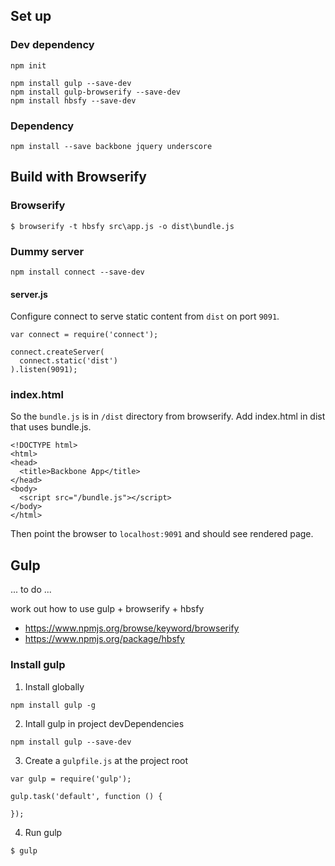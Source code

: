 ## Set up

### Dev dependency

```
npm init

npm install gulp --save-dev
npm install gulp-browserify --save-dev
npm install hbsfy --save-dev
```

### Dependency

```
npm install --save backbone jquery underscore
```

## Build with Browserify

### Browserify

```
$ browserify -t hbsfy src\app.js -o dist\bundle.js
```

### Dummy server

```
npm install connect --save-dev
```

#### server.js

Configure connect to serve static content from `dist` on port `9091`.

```
var connect = require('connect');

connect.createServer(
  connect.static('dist')
).listen(9091);
```

### index.html

So the `bundle.js` is in `/dist` directory from browserify.
Add index.html in dist that uses bundle.js.

```
<!DOCTYPE html>
<html>
<head>
  <title>Backbone App</title>
</head>
<body>
  <script src="/bundle.js"></script>
</body>
</html>
```

Then point the browser to `localhost:9091` and should see rendered page.

## Gulp

... to do ...

work out how to use gulp + browserify + hbsfy

- https://www.npmjs.org/browse/keyword/browserify
- https://www.npmjs.org/package/hbsfy

### Install gulp

1. Install globally

```
npm install gulp -g
```

2. Intall gulp in project devDependencies

```
npm install gulp --save-dev
```

3. Create a `gulpfile.js` at the project root

```
var gulp = require('gulp');

gulp.task('default', function () {
	
});
```

4. Run gulp

`$ gulp`